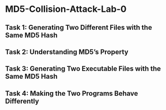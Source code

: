 # MD5-Collision-Attack-Lab-0
<h2>Task 1: Generating Two Different Files with the Same MD5 Hash</h2>
<h2>Task 2: Understanding MD5’s Property</h2>
<h2>Task 3: Generating Two Executable Files with the Same MD5 Hash</h2>
<h2>Task 4: Making the Two Programs Behave Differently</h2>
